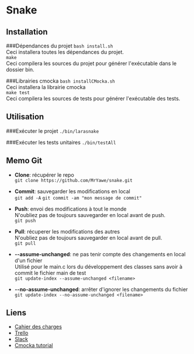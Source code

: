 # Snake

## Installation
###Dépendances du projet
`bash install.sh`   
Ceci installera toutes les dépendances du projet.                             
`make`                                     
Ceci compilera les sources du projet pour générer l'exécutable dans le dossier bin.

###Librairies cmocka
`bash installCMocka.sh`                          
Ceci installera la librairie cmocka                             
`make test`                                              
Ceci compilera les sources de tests pour générer l'exécutable des tests.                             

## Utilisation
###Exécuter le projet
`./bin/larasnake `

###Exécuter les tests unitaires
`./bin/testAll`

## Memo Git

* **Clone**: récupérer le repo  
`git clone https://github.com/MrYawe/snake.git`

* **Commit**: sauvegarder les modifications en local     
`git add -A`
`git commit -am "mon message de commit"`

* **Push**: envoi des modifications à tout le monde      
N'oubliez pas de toujours sauvegarder en local avant de push.    
`git push`

* **Pull**: récuperer les modifications des autres      
N'oubliez pas de toujours sauvegarder en local avant de pull.   
`git pull`

* **--assume-unchanged**: ne pas tenir compte des changements en local d'un fichier       
Utilisé pour le main.c lors du développement des classes sans avoir à commit le fichier main de test        
`git update-index --assume-unchanged <filename>`
* **--no-assume-unchanged**: arrêter d'ignorer les changements du fichier       
`git update-index --no-assume-unchanged <filename>`

## Liens
* [Cahier des charges](https://goo.gl/QdoBUI)
* [Trello](https://trello.com/b/cI9Wid56/ipi-snake)
* [Slack](https://larakis.slack.com)
* [Cmocka tutorial](http://zhuyong.me/blog/2014/03/19/c-code-unit-testing-using-cmocka/)
